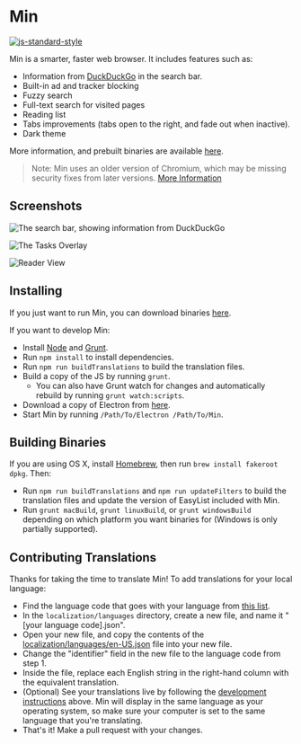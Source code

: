 # Min

[![js-standard-style](https://cdn.rawgit.com/feross/standard/master/badge.svg)](https://github.com/feross/standard)

Min is a smarter, faster web browser. It includes features such as:

* Information from [DuckDuckGo](https://duckduckgo.com) in the search bar.
* Built-in ad and tracker blocking
* Fuzzy search
* Full-text search for visited pages
* Reading list
* Tabs improvements (tabs open to the right, and fade out when inactive).
* Dark theme

More information, and prebuilt binaries are available [here](https://minbrowser.github.io/min/).

> Note: Min uses an older version of Chromium, which may be missing security fixes from later versions. [More Information](https://github.com/minbrowser/min/issues/440#issuecomment-338080554)

## Screenshots

![The search bar, showing information from DuckDuckGo](http://minbrowser.github.io/min/tour/img/searchbar_duckduckgo_answers.png)

![The Tasks Overlay](http://minbrowser.github.io/min/tour/img/tasks.png)

![Reader View](https://minbrowser.github.io/min/tour/img/reading_list.png)

## Installing

If you just want to run Min, you can download binaries [here](https://github.com/minbrowser/min/releases).

If you want to develop Min:

* Install [Node](https://nodejs.org) and [Grunt](http://gruntjs.com).
* Run `npm install` to install dependencies.
* Run ```npm run buildTranslations``` to build the translation files.
* Build a copy of the JS by running ```grunt```.
  * You can also have Grunt watch for changes and automatically rebuild by running ```grunt watch:scripts```.
* Download a copy of Electron from [here](https://github.com/electron/electron/releases).
* Start Min by running `/Path/To/Electron /Path/To/Min`.

## Building Binaries

If you are using OS X, install [Homebrew](http://brew.sh), then run `brew install fakeroot dpkg`.
Then:
* Run ```npm run buildTranslations``` and ```npm run updateFilters``` to build the translation files and update the version of EasyList included with Min.
* Run ```grunt macBuild```, ```grunt linuxBuild```, or ```grunt windowsBuild``` depending on which platform you want binaries for (Windows is only partially supported).

## Contributing Translations

Thanks for taking the time to translate Min! To add translations for your local language:

* Find the language code that goes with your language from [this list](https://electron.atom.io/docs/api/locales/#locales).
* In the ```localization/languages``` directory, create a new file, and name it "[your language code].json".
* Open your new file, and copy the contents of the <a href="https://github.com/minbrowser/min/blob/master/localization/languages/en-US.json">localization/languages/en-US.json</a> file into your new file.
* Change the "identifier" field in the new file to the language code from step 1.
* Inside the file, replace each English string in the right-hand column with the equivalent translation.
* (Optional) See your translations live by following the [development instructions](#installing) above. Min will display in the same language as your operating system, so make sure your computer is set to the same language that you're translating.
* That's it! Make a pull request with your changes.
